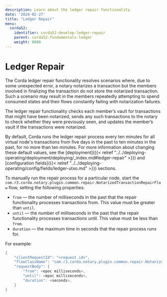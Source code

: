 ```yaml
---
description: Learn about the ledger repair functionality.
date: '2024-02-27'
title: "Ledger Repair"
menu:
  corda52:
    identifier: corda52-develop-ledger-repair
    parent: corda52-fundamentals-ledger
    weight: 6000
---
```


# Ledger Repair

The Corda ledger repair functionality resolves scenarios where, due to some unexpected error, a notary notarizes a transaction but the members involved in finalizing the transaction do not store the notarized transaction. Such a scenario may result in the members repeatedly attempting to spend consumed states and their flows constantly failing with notarization failures.

The ledger repair functionality checks each member’s vault for transactions that might have been notarized, sends any such transactions to the notary to check whether they were previously seen, and updates the member’s vault if the transactions were notarized.

By default, Corda runs the ledger repair process every ten minutes for all virtual node's transactions from five days in the past to ten minutes in the past, for no more than ten minutes. For more information about changing these default values, see the [deployment]({{< relref "../../deploying-operating/deployment/deploying/_index.md#ledger-repair" >}}) and [configuration fields]({{< relref "../../deploying-operating/config/fields/ledger-utxo.md" >}}) sections.

To manually run the repair process for a particular node, start the `com.r3.corda.notary.plugin.common.repair.NotarizedTransactionRepairFlow` flow, setting the following properties:

* `from` — the number of milliseconds in the past that the repair functionality processes transactions from. This value must be greater than `until`.
* `until` — the number of milliseconds in the past that the repair functionality processes transactions until. This value must be less than `from`.
* `duration` — the maximum time in seconds that the repair process runs for.

For example:

```kotlin
{
    "clientRequestId": "<request id>",
    "flowClassName": "com.r3.corda.notary.plugin.common.repair.NotarizedTransactionRepairFlow",
    "requestBody": {
        "from": <epoc milliseconds>,
        "until": <epoc milliseconds>,
        "duration": <seconds>,
    }
}
```

